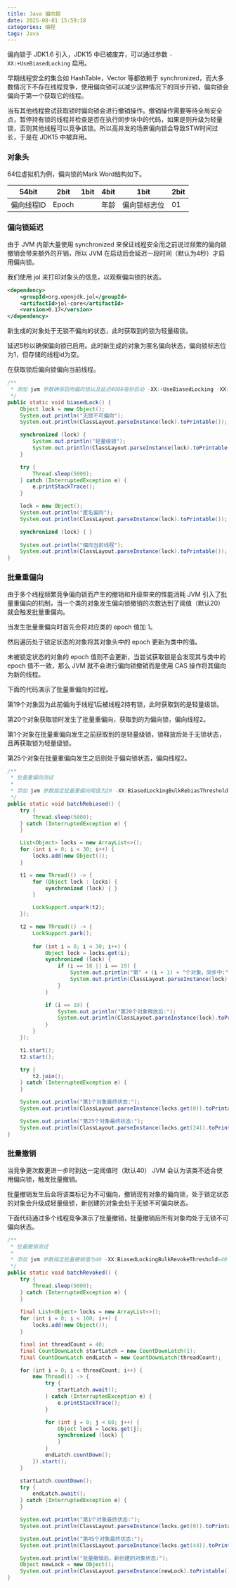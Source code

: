 ```yaml
---
title: Java 偏向锁
date: 2025-08-01 15:59:18
categories: 编程
tags: Java
---
```

偏向锁于 JDK1.6 引入，JDK15 中已被废弃，可以通过参数 `-XX:+UseBiasedLocking` 启用。

早期线程安全的集合如 HashTable，Vector 等都依赖于 synchronized，而大多数情况下不存在线程竞争，使用偏向锁可以减少这种情况下的同步开销，偏向锁会偏向于第一个获取它的线程。

当有其他线程尝试获取锁时偏向锁会进行撤销操作。撤销操作需要等待全局安全点，暂停持有锁的线程并检查是否在执行同步块中的代码，如果是则升级为轻量锁，否则其他线程可以竞争该锁。所以高并发的场景偏向锁会导致STW时间过长，于是在 JDK15 中被弃用。

### 对象头

64位虚拟机为例，偏向锁的Mark Word结构如下。

| 54bit  | 2bit  | 1bit | 4bit | 1bit   | 2bit |
| ------ | ----- | ---- | ---- | ------ | ---- |
| 偏向线程ID | Epoch |      | 年龄   | 偏向锁标志位 | 01   |

### 偏向锁延迟

由于 JVM 内部大量使用 synchronized 来保证线程安全而之前说过频繁的偏向锁撤销会带来额外的开销，所以 JVM 在启动后会延迟一段时间（默认为4秒）才启用偏向锁。

我们使用 jol 来打印对象头的信息，以观察偏向锁的状态。

```xml
<dependency>
    <groupId>org.openjdk.jol</groupId>
    <artifactId>jol-core</artifactId>
    <version>0.17</version>
</dependency>
```

新生成的对象处于无锁不偏向的状态，此时获取到的锁为轻量级锁。

延迟5秒以确保偏向锁已启用。此时新生成的对象为匿名偏向状态，偏向锁标志位为1，但存储的线程id为空。

在获取锁后偏向锁偏向当前线程。

```java
/**
 * 添加 jvm 参数确保启用偏向锁以及延迟4000毫秒启动 -XX:+UseBiasedLocking -XX:BiasedLockingStartupDelay=4000
 */
public static void biasedLock() {
    Object lock = new Object();
    System.out.println("无锁不可偏向");
    System.out.println(ClassLayout.parseInstance(lock).toPrintable());

    synchronized (lock) {
        System.out.println("轻量级锁");
        System.out.println(ClassLayout.parseInstance(lock).toPrintable());
    }

    try {
        Thread.sleep(5000);
    } catch (InterruptedException e) {
        e.printStackTrace();
    }

    lock = new Object();
    System.out.println("匿名偏向");
    System.out.println(ClassLayout.parseInstance(lock).toPrintable());

    synchronized (lock) { }
	
    System.out.println("偏向当前线程");
    System.out.println(ClassLayout.parseInstance(lock).toPrintable());
}
```

### 批量重偏向

由于多个线程频繁竞争偏向锁而产生的撤销和升级带来的性能消耗 JVM 引入了批量重偏向的机制，当一个类的对象发生偏向锁撤销的次数达到了阈值（默认20）就会触发批量重偏向。

当发生批量重偏向时首先会将对应类的 epoch 值加 1。

然后遍历处于锁定状态的对象将其对象头中的 epoch 更新为类中的值。

未被锁定状态的对象的 epoch 值则不会更新，当尝试获取锁是会发现其与类中的 epoch 值不一致，那么 JVM 就不会进行偏向锁撤销而是使用 CAS 操作将其偏向为新的线程。

下面的代码演示了批量重偏向的过程。

第19个对象因为此前偏向于线程1后被线程2持有锁，此时获取到的是轻量级锁。

第20个对象获取锁时发生了批量重偏向，获取到的为偏向锁，偏向线程2。

第1个对象在批量重偏向发生之前获取到的是轻量级锁，锁释放后处于无锁状态，且再获取锁为轻量级锁。

第25个对象在批量重偏向发生之后则处于偏向锁状态，偏向线程2。

```java
/**
 * 批量重偏向测试
 *
 * 添加 jvm 参数指定批量重偏向阈值为20 -XX:BiasedLockingBulkRebiasThreshold=20
 */
public static void batchRebiased() {
    try {
        Thread.sleep(5000);
    } catch (InterruptedException e) {
    }

    List<Object> locks = new ArrayList<>();
    for (int i = 0; i < 30; i++) {
        locks.add(new Object());
    }

    t1 = new Thread(() -> {
        for (Object lock : locks) {
            synchronized (lock) { }
        }

        LockSupport.unpark(t2);
    });

    t2 = new Thread(() -> {
        LockSupport.park();
		
        for (int i = 0; i < 30; i++) {
            Object lock = locks.get(i);
            synchronized (lock) {
                if (i == 18 || i == 19) {
                    System.out.println("第" + (i + 1) + "个对象，同步中:");
                    System.out.println(ClassLayout.parseInstance(lock).toPrintable());
                }
            }

            if (i == 19) {
                System.out.println("第20个对象释放后:");
                System.out.println(ClassLayout.parseInstance(lock).toPrintable());
            }
        }
    });

    t1.start();
    t2.start();

    try {
        t2.join();
    } catch (InterruptedException e) {
    }

    System.out.println("第1个对象最终状态:");
    System.out.println(ClassLayout.parseInstance(locks.get(0)).toPrintable());

    System.out.println("第25个对象最终状态:");
    System.out.println(ClassLayout.parseInstance(locks.get(24)).toPrintable());
}
```

### 批量撤销

当竞争更次数更进一步时到达一定阈值时（默认40） JVM 会认为该类不适合使用偏向锁，触发批量撤销。

批量撤销发生后会将该类标记为不可偏向，撤销现有对象的偏向锁，处于锁定状态的对象会升级成轻量级锁，新创建的对象会处于无锁不可偏向状态。

下面代码通过多个线程竞争演示了批量撤销，批量撤销后所有对象均处于无锁不可偏向状态。

```java
/**
 * 批量撤销测试
 *
 * 添加 jvm 参数指定批量撤销值为40 -XX:BiasedLockingBulkRevokeThreshold=40
 */
public static void batchRevoked() {
    try {
        Thread.sleep(5000);
    } catch (InterruptedException e) {
    }
	
    final List<Object> locks = new ArrayList<>();
    for (int i = 0; i < 100; i++) {
        locks.add(new Object());
    }

    final int threadCount = 40;
    final CountDownLatch startLatch = new CountDownLatch(1);
    final CountDownLatch endLatch = new CountDownLatch(threadCount);

    for (int i = 0; i < threadCount; i++) {
        new Thread(() -> {
            try {
                startLatch.await();
            } catch (InterruptedException e) {
                e.printStackTrace();
            }

            for (int j = 0; j < 60; j++) {
                Object lock = locks.get(j);
                synchronized (lock) {
                }
            }
            endLatch.countDown();
        }).start();
    }

    startLatch.countDown();
    try {
        endLatch.await();
    } catch (InterruptedException e) {
    }

    System.out.println("第1个对象最终状态:");
    System.out.println(ClassLayout.parseInstance(locks.get(0)).toPrintable());

    System.out.println("第45个对象最终状态:");
    System.out.println(ClassLayout.parseInstance(locks.get(44)).toPrintable());

    System.out.println("批量撤销后，新创建的对象状态:");
    Object newLock = new Object();
    System.out.println(ClassLayout.parseInstance(newLock).toPrintable());
}
```
